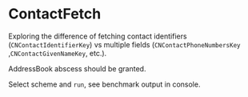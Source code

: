 # ContactFetch

Exploring the difference of fetching contact identifiers (`CNContactIdentifierKey`) vs multiple fields (`CNContactPhoneNumbersKey` ,`CNContactGivenNameKey`, etc.).

AddressBook abscess should be granted.

Select scheme and `run`, see benchmark output in console.
